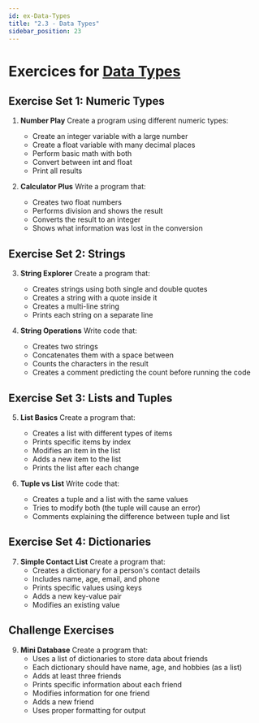 ```yaml
---
id: ex-Data-Types
title: "2.3 - Data Types"
sidebar_position: 23
---
```


# Exercices for [Data Types](../PY-101/02_Python-Basics/03_Data-Types.md)

## Exercise Set 1: Numeric Types
1. **Number Play**
   Create a program using different numeric types:
   - Create an integer variable with a large number
   - Create a float variable with many decimal places
   - Perform basic math with both
   - Convert between int and float
   - Print all results

2. **Calculator Plus**
   Write a program that:
   - Creates two float numbers
   - Performs division and shows the result
   - Converts the result to an integer
   - Shows what information was lost in the conversion

## Exercise Set 2: Strings
3. **String Explorer**
   Create a program that:
   - Creates strings using both single and double quotes
   - Creates a string with a quote inside it
   - Creates a multi-line string
   - Prints each string on a separate line

4. **String Operations**
   Write code that:
   - Creates two strings
   - Concatenates them with a space between
   - Counts the characters in the result
   - Creates a comment predicting the count before running the code

## Exercise Set 3: Lists and Tuples
5. **List Basics**
   Create a program that:
   - Creates a list with different types of items
   - Prints specific items by index
   - Modifies an item in the list
   - Adds a new item to the list
   - Prints the list after each change

6. **Tuple vs List**
   Write code that:
   - Creates a tuple and a list with the same values
   - Tries to modify both (the tuple will cause an error)
   - Comments explaining the difference between tuple and list

## Exercise Set 4: Dictionaries
7. **Simple Contact List**
   Create a program that:
   - Creates a dictionary for a person's contact details
   - Includes name, age, email, and phone
   - Prints specific values using keys
   - Adds a new key-value pair
   - Modifies an existing value


## Challenge Exercises

9. **Mini Database**
    Create a program that:
    - Uses a list of dictionaries to store data about friends
    - Each dictionary should have name, age, and hobbies (as a list)
    - Adds at least three friends
    - Prints specific information about each friend
    - Modifies information for one friend
    - Adds a new friend
    - Uses proper formatting for output